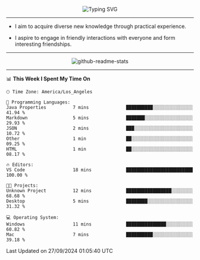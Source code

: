 <p align="center">
  <img src="https://readme-typing-svg.demolab.com?font=Fira+Code&weight=500&size=32&duration=2500&pause=1600&center=true&vCenter=true&random=false&width=1024&height=64&lines=Hi+there+%F0%9F%91%8B;I'm+delighted+you+could+make+it+here+%F0%9F%8E%89;I'm+Harry%2C+a+college+student+still+finding+my+way" alt="Typing SVG" />
</p>


---


- I aim to acquire diverse new knowledge through practical experience.

- I aspire to engage in friendly interactions with everyone and form interesting friendships.


---


<p align="center">
  <img src="https://github-readme-stats.vercel.app/api?username=Harry-Jing&show_icons=true" alt="github-readme-stats"/>
</p>


---

<!--START_SECTION:waka-->
📊 **This Week I Spent My Time On** 

```text
🕑︎ Time Zone: America/Los_Angeles

💬 Programming Languages: 
Java Properties          7 mins              ██████████░░░░░░░░░░░░░░░   41.94 % 
Markdown                 5 mins              ███████░░░░░░░░░░░░░░░░░░   29.93 % 
JSON                     2 mins              ███░░░░░░░░░░░░░░░░░░░░░░   10.72 % 
Other                    1 min               ██░░░░░░░░░░░░░░░░░░░░░░░   09.25 % 
HTML                     1 min               ██░░░░░░░░░░░░░░░░░░░░░░░   08.17 % 

🔥 Editors: 
VS Code                  18 mins             █████████████████████████   100.00 % 

🐱‍💻 Projects: 
Unknown Project          12 mins             █████████████████░░░░░░░░   68.68 % 
Desktop                  5 mins              ████████░░░░░░░░░░░░░░░░░   31.32 % 

💻 Operating System: 
Windows                  11 mins             ███████████████░░░░░░░░░░   60.82 % 
Mac                      7 mins              ██████████░░░░░░░░░░░░░░░   39.18 % 
```


 Last Updated on 27/09/2024 01:05:40 UTC
<!--END_SECTION:waka-->
